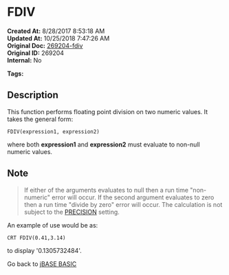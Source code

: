 # FDIV

**Created At:** 8/28/2017 8:53:18 AM  
**Updated At:** 10/25/2018 7:47:26 AM  
**Original Doc:** [269204-fdiv](https://docs.jbase.com/36868-jbase-basic/269204-fdiv)  
**Original ID:** 269204  
**Internal:** No  

**Tags:**
<badge text='mathematical operations' vertical='middle' />
<badge text='floating point operations' vertical='middle' />

## Description

This function performs floating point division on two numeric values. It takes the general form:

``` MV Basic
FDIV(expression1, expression2)
```

where both **expression1** and **expression2** must evaluate to non-null numeric values.

## Note

> If either of the arguments evaluates to null then a run time "non-numeric" error will occur. If the second argument evaluates to zero then a run time "divide by zero" error will occur. The calculation is not subject to the [PRECISION](./../precision) setting.

An example of use would be as:

``` MV Basic
CRT FDIV(0.41,3.14)
```

to display '0.1305732484'.

Go back to [jBASE BASIC](./../README.md)
